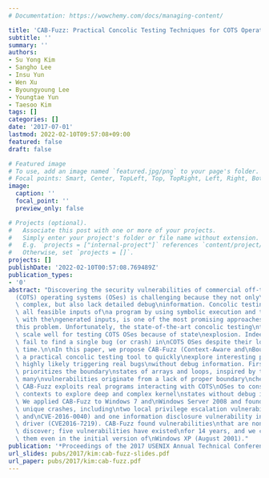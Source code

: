 ```yaml
---
# Documentation: https://wowchemy.com/docs/managing-content/

title: 'CAB-Fuzz: Practical Concolic Testing Techniques for COTS Operating Systems'
subtitle: ''
summary: ''
authors:
- Su Yong Kim
- Sangho Lee
- Insu Yun
- Wen Xu
- Byoungyoung Lee
- Youngtae Yun
- Taesoo Kim
tags: []
categories: []
date: '2017-07-01'
lastmod: 2022-02-10T09:57:08+09:00
featured: false
draft: false

# Featured image
# To use, add an image named `featured.jpg/png` to your page's folder.
# Focal points: Smart, Center, TopLeft, Top, TopRight, Left, Right, BottomLeft, Bottom, BottomRight.
image:
  caption: ''
  focal_point: ''
  preview_only: false

# Projects (optional).
#   Associate this post with one or more of your projects.
#   Simply enter your project's folder or file name without extension.
#   E.g. `projects = ["internal-project"]` references `content/project/deep-learning/index.md`.
#   Otherwise, set `projects = []`.
projects: []
publishDate: '2022-02-10T00:57:08.769489Z'
publication_types:
- '0'
abstract: "Discovering the security vulnerabilities of commercial off-the-shelf\n\
  (COTS) operating systems (OSes) is challenging because they not only\nare huge and\
  \ complex, but also lack detailed debug\ninformation. Concolic testing, which generates\
  \ all feasible inputs of\na program by using symbolic execution and tests the program\
  \ with the\ngenerated inputs, is one of the most promising approaches to solve\n\
  this problem. Unfortunately, the state-of-the-art concolic testing\ntools do not\
  \ scale well for testing COTS OSes because of state\nexplosion. Indeed, they often\
  \ fail to find a single bug (or crash) in\nCOTS OSes despite their long execution\
  \ time.\n\nIn this paper, we propose CAB-Fuzz (Context-Aware and\nBoundary-focused),\
  \ a practical concolic testing tool to quickly\nexplore interesting paths that are\
  \ highly likely triggering real bugs\nwithout debug information. First, CAB-Fuzz\
  \ prioritizes the boundary\nstates of arrays and loops, inspired by the fact that\
  \ many\nvulnerabilities originate from a lack of proper boundary\nchecks. Second,\
  \ CAB-Fuzz exploits real programs interacting with COTS\nOSes to construct proper\
  \ contexts to explore deep and complex kernel\nstates without debug information.\
  \ We applied CAB-Fuzz to Windows 7 and\nWindows Server 2008 and found 21 undisclosed\
  \ unique crashes, including\ntwo local privilege escalation vulnerabilities (CVE2015-6098\
  \ and\nCVE-2016-0040) and one information disclosure vulnerability in a\ncryptography\
  \ driver (CVE2016-7219). CAB-Fuzz found vulnerabilities\nthat are non-trivial to\
  \ discover; five vulnerabilities have existed\nfor 14 years, and we could trigger\
  \ them even in the initial version of\nWindows XP (August 2001)."
publication: '*Proceedings of the 2017 USENIX Annual Technical Conference (ATC)*'
url_slides: pubs/2017/kim:cab-fuzz-slides.pdf
url_paper: pubs/2017/kim:cab-fuzz.pdf
---
```

